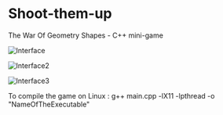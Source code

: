 # Shoot-them-up
The War Of Geometry Shapes - C++ mini-game

![Interface](https://user-images.githubusercontent.com/69522980/126195830-96e8ba1d-5c0b-4fce-b7ca-4fb1d4c5a62a.PNG)

![Interface2](https://user-images.githubusercontent.com/69522980/126196122-977a37e7-40fd-45b8-adde-5f4a5b23dfc2.PNG)

![Interface3](https://user-images.githubusercontent.com/69522980/126196179-a67c88b8-0283-4d3a-b852-3a077ffe3052.PNG)

To compile the game on Linux : g++ main.cpp -lX11 -lpthread -o "NameOfTheExecutable"
